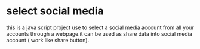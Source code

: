 # select social media

this is a java script project use to select  a social media account from all  your    accounts  through a webpage.it can be used as share data  into  social media account ( work like share button).

 
